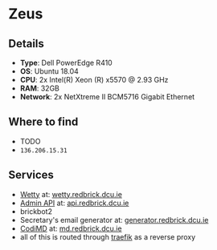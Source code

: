 # Zeus

## Details
- **Type**: Dell PowerEdge R410
- **OS**: Ubuntu 18.04
- **CPU**: 2x Intel(R) Xeon (R) x5570 @ 2.93 GHz
- **RAM**: 32GB
- **Network**: 2x NetXtreme II BCM5716 Gigabit Ethernet

## Where to find
- TODO
- `136.206.15.31`

## Services
- [Wetty](../services/servers.md#Logging%20in%20to%20Wetty) at: [wetty.redbrick.dcu.ie](https://wetty.redbrick.dcu.ie)
- [Admin API](../services/api.md) at: [api.redbrick.dcu.ie](https://api.redbrick.dcu.ie)
- brickbot2
- Secretary's email generator  at: [generator.redbrick.dcu.ie](https://generator.redbrick.dcu.ie)
- [CodiMD](../services/codimd.md) at: [md.redbrick.dcu.ie](https://md.redbrick.dcu.ie)
- all of this is routed through [traefik](../services/traefik.md) as a reverse proxy